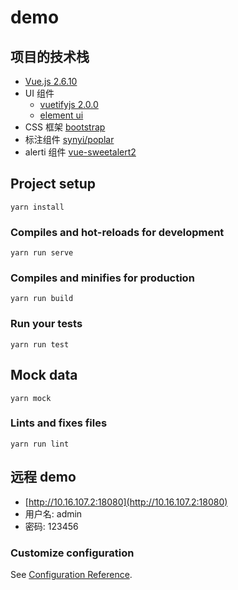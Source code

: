 # demo

## 项目的技术栈
- [Vue.js 2.6.10](https://cn.vuejs.org/v2/guide/installation.html)
- UI 组件
  - [vuetifyjs 2.0.0](https://vuetifyjs.com/zh-Hans)
  - [element ui](https://element.eleme.cn/#/zh-CN/component/installation)
- CSS 框架 [bootstrap](https://getbootstrap.com/docs/4.0/getting-started/introduction/)
- 标注组件 [synyi/poplar](https://github.com/synyi/poplar/blob/master/doc/zh.md)
- alerti 组件 [vue-sweetalert2](https://github.com/avil13/vue-sweetalert2)

## Project setup
```
yarn install
```

### Compiles and hot-reloads for development
```
yarn run serve
```

### Compiles and minifies for production
```
yarn run build
```

### Run your tests
```
yarn run test
```

## Mock data
```shell
yarn mock
```

### Lints and fixes files
```
yarn run lint
```


## 远程 demo
- [http://10.16.107.2:18080](http://10.16.107.2:18080)
- 用户名: admin
- 密码: 123456

### Customize configuration
See [Configuration Reference](https://cli.vuejs.org/config/).

